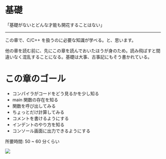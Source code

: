 # 基礎

「基礎がないとどんな才能も開花することはない」

---

この章で、C/C++ を扱うのに必要な知識が学べる。と、思います。

他の章を読む前に、先にこの章を読んでおいたほうが身のため。読み飛ばすと間違いなく混乱することになる。基礎は大事、古事記にもそう書かれている。


# この章のゴール

* コンパイラがコードをどう見るかを少し知る
* main 関数の存在を知る
* 関数を呼び出してみる
* ちょっとだけ計算してみる
* コメントを書けるようにする
* インデントのやり方を知る
* コンソール画面に出力できるようにする

所要時間: 50 ~ 60 分くらい

<!--shinobi1--><script type="text/javascript" src="//xa.shinobi.jp/ufo/188681802"></script><noscript><a href="//xa.shinobi.jp/bin/gg?188681802" target="_blank"><img src="//xa.shinobi.jp/bin/ll?188681802" border="0"></a><br><span style="font-size:9px"><img style="margin:0;vertical-align:text-bottom;" src="//img.shinobi.jp/tadaima/fj.gif" width="19" height="11"> </span></noscript><!--shinobi2-->
